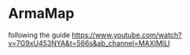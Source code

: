 # ArmaMap
following the guide https://www.youtube.com/watch?v=7G9xU453NYA&t=566s&ab_channel=MAXIMILI

